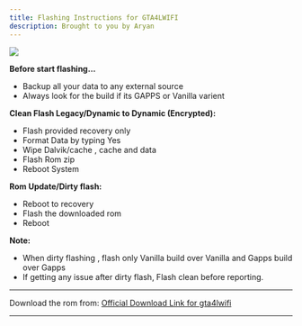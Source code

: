 ```yaml
---
title: Flashing Instructions for GTA4LWIFI
description: Brought to you by Aryan
---
```


<a href="#"><img align="center" img src="/assets/installation.png" /></a>

**Before start flashing…**
- Backup all your data to any external source
- Always look for the build if its GAPPS or Vanilla varient

**Clean Flash Legacy/Dynamic to Dynamic (Encrypted):**

- Flash provided recovery only
- Format Data by typing Yes
- Wipe Dalvik/cache , cache and data
- Flash Rom zip
- Reboot System

**Rom Update/Dirty flash:**

- Reboot to recovery
- Flash the downloaded rom
- Reboot

**Note:**
- When dirty flashing , flash only Vanilla build over Vanilla and Gapps build over Gapps
- If getting any issue after dirty flash, Flash clean before reporting.

----
Download the rom from: [Official Download Link for gta4lwifi](https://sourceforge.net/projects/projectmatrixx/files/Android-14/gta4lwifi/)

----
